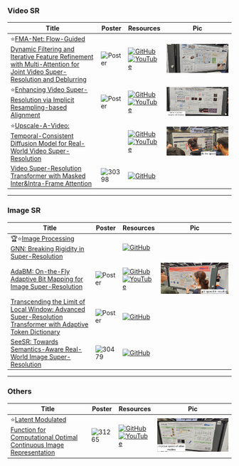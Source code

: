 ### Video SR
|Title|Poster|Resources|Pic|
|------|------|------|------|
| ⭐[FMA-Net: Flow-Guided Dynamic Filtering and Iterative Feature Refinement with Multi-Attention for Joint Video Super-Resolution and Deblurring ](https://openaccess.thecvf.com/content/CVPR2024/html/Youk_FMA-Net_Flow-Guided_Dynamic_Filtering_and_Iterative_Feature_Refinement_with_Multi-Attention_CVPR_2024_paper.html)| ![Poster](https://cvpr.thecvf.com/media/PosterPDFs/CVPR%202024/31426.png?t=1717379816.714765) | [![GitHub](https://img.shields.io/github/stars/KAIST-VICLab/FMA-Net?style=social)](https://github.com/KAIST-VICLab/FMA-Net) <br> [![YouTube](https://img.shields.io/badge/YouTube-%23FF0000.svg?style=for-the-badge&logo=YouTube&logoColor=white)](https://www.youtube.com/watch?v=G6qqJXztJDM) | ![Pic](https://github.com/HeChengHui/CVPR2024/blob/main/Papers/Topics/Super-Resolution/assets/WhatsApp%20Image%202024-07-03%20at%2015.30.02.jpeg)
| ⭐[Enhancing Video Super-Resolution via Implicit Resampling-based Alignment ](https://openaccess.thecvf.com/content/CVPR2024/html/Xu_Enhancing_Video_Super-Resolution_via_Implicit_Resampling-based_Alignment_CVPR_2024_paper.html)| ![Poster](https://cvpr.thecvf.com/media/PosterPDFs/CVPR%202024/30027.png?t=1716732528.071497) | [![GitHub](https://img.shields.io/github/stars/kai422/IART?style=social)](https://github.com/kai422/IART) <br> [![YouTube](https://img.shields.io/badge/YouTube-%23FF0000.svg?style=for-the-badge&logo=YouTube&logoColor=white)](https://www.youtube.com/watch?v=ANdgX-erbzI) | ![Pic](https://github.com/HeChengHui/CVPR2024/blob/main/Papers/Topics/Super-Resolution/assets/WhatsApp%20Image%202024-07-03%20at%2015.06.16.jpeg)
| ⭐[Upscale-A-Video: Temporal-Consistent Diffusion Model for Real-World Video Super-Resolution](https://openaccess.thecvf.com/content/CVPR2024/html/Zhou_Upscale-A-Video_Temporal-Consistent_Diffusion_Model_for_Real-World_Video_Super-Resolution_CVPR_2024_paper.html) | | [![GitHub](https://img.shields.io/github/stars/sczhou/Upscale-A-Video?style=social)](https://github.com/sczhou/Upscale-A-Video) <br> [![YouTube](https://img.shields.io/badge/YouTube-%23FF0000.svg?style=for-the-badge&logo=YouTube&logoColor=white)](https://www.youtube.com/watch?v=b9J3lqiKnLM) | ![Pic](https://github.com/HeChengHui/CVPR2024/blob/main/Papers/Topics/Super-Resolution/assets/WhatsApp%20Image%202024-07-03%20at%2015.01.14.jpeg)
| [Video Super-Resolution Transformer with Masked Inter&Intra-Frame Attention ](https://openaccess.thecvf.com/content/CVPR2024/html/Zhou_Video_Super-Resolution_Transformer_with_Masked_InterIntra-Frame_Attention_CVPR_2024_paper.html)| ![30398](https://github.com/HeChengHui/CVPR2024/assets/84503515/839fd221-e15d-4480-b8b3-e9b31d9e79f7)| [![GitHub](https://img.shields.io/github/stars/LabShuHangGU/MIA-VSR?style=social)](https://github.com/LabShuHangGU/MIA-VSR)

---

### Image SR
|Title|Poster|Resources|Pic|
|------|------|------|------|
| 🏆⭐[Image Processing GNN: Breaking Rigidity in Super-Resolution ](https://openaccess.thecvf.com/content/CVPR2024/html/Tian_Image_Processing_GNN_Breaking_Rigidity_in_Super-Resolution_CVPR_2024_paper.html)||[![GitHub](https://img.shields.io/github/stars/huawei-noah/Efficient-Computing?style=social)](https://github.com/huawei-noah/Efficient-Computing/tree/master/LowLevel/IPG)
| [AdaBM: On-the-Fly Adaptive Bit Mapping for Image Super-Resolution ](https://openaccess.thecvf.com/content/CVPR2024/html/Hong_AdaBM_On-the-Fly_Adaptive_Bit_Mapping_for_Image_Super-Resolution_CVPR_2024_paper.html)| ![Poster](https://cvpr.thecvf.com/media/PosterPDFs/CVPR%202024/31488.png?t=1717331866.7427652) | [![GitHub](https://img.shields.io/github/stars/Cheeun/AdaBM?style=social)](https://github.com/Cheeun/AdaBM) <br> [![YouTube](https://img.shields.io/badge/YouTube-%23FF0000.svg?style=for-the-badge&logo=YouTube&logoColor=white)](https://www.youtube.com/watch?v=yzi2nXaFkdc) | ![Pic](https://github.com/HeChengHui/CVPR2024/blob/main/Papers/Topics/Super-Resolution/assets/WhatsApp%20Image%202024-07-03%20at%2015.23.28.jpeg)
| [Transcending the Limit of Local Window: Advanced Super-Resolution Transformer with Adaptive Token Dictionary ](https://openaccess.thecvf.com/content/CVPR2024/html/Zhang_Transcending_the_Limit_of_Local_Window_Advanced_Super-Resolution_Transformer_with_CVPR_2024_paper.html)| ![Poster](https://cvpr.thecvf.com/media/PosterPDFs/CVPR%202024/31295.png?t=1716967984.57605) | [![GitHub](https://img.shields.io/github/stars/LabShuHangGU/Adaptive-Token-Dictionary?style=social)](https://github.com/LabShuHangGU/Adaptive-Token-Dictionary)
| [SeeSR: Towards Semantics-Aware Real-World Image Super-Resolution ](https://openaccess.thecvf.com/content/CVPR2024/html/Wu_SeeSR_Towards_Semantics-Aware_Real-World_Image_Super-Resolution_CVPR_2024_paper.html)| ![30479](https://github.com/HeChengHui/CVPR2024/assets/84503515/df4b52d2-0738-4a51-9c39-6002aaa03a7d)| [![GitHub](https://img.shields.io/github/stars/cswry/SeeSR?style=social)](https://github.com/cswry/SeeSR)

---

### Others
|Title|Poster|Resources|Pic|
|------|------|------|------|
| ⭐[Latent Modulated Function for Computational Optimal Continuous Image Representation ](https://openaccess.thecvf.com/content/CVPR2024/html/He_Latent_Modulated_Function_for_Computational_Optimal_Continuous_Image_Representation_CVPR_2024_paper.html)| ![31265](https://github.com/HeChengHui/CVPR2024/assets/84503515/d5ea3e7d-0200-401e-b34d-34645d465e0f)| [![GitHub](https://img.shields.io/github/stars/HeZongyao/LMF?style=social)](https://github.com/HeZongyao/LMF) <br> [![YouTube](https://img.shields.io/badge/YouTube-%23FF0000.svg?style=for-the-badge&logo=YouTube&logoColor=white)](https://www.youtube.com/watch?v=BwO4s49aUuw)| ![Pic](https://github.com/HeChengHui/CVPR2024/blob/main/Papers/Topics/Super-Resolution/assets/WhatsApp%20Image%202024-07-11%20at%2000.22.45.jpeg)
